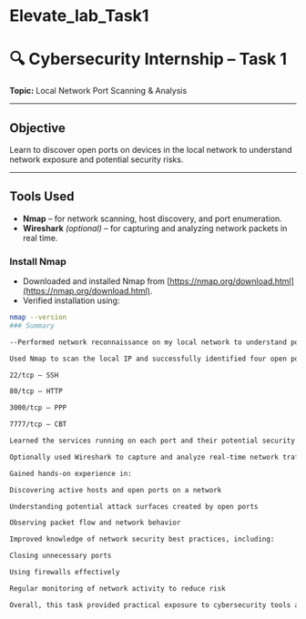 # Elevate_lab_Task1
# 🔍 Cybersecurity Internship – Task 1  
**Topic:** Local Network Port Scanning & Analysis  

---

##  Objective  
Learn to discover open ports on devices in the local network to understand network exposure and potential security risks.

---

## Tools Used  
- **Nmap** – for network scanning, host discovery, and port enumeration.  
- **Wireshark** *(optional)* – for capturing and analyzing network packets in real time.

###  Install Nmap  
- Downloaded and installed Nmap from [https://nmap.org/download.html](https://nmap.org/download.html).  
- Verified installation using:  
```bash
nmap --version
### Summary

--Performed network reconnaissance on my local network to understand potential exposure.

Used Nmap to scan the local IP and successfully identified four open ports:

22/tcp – SSH

80/tcp – HTTP

3000/tcp – PPP

7777/tcp – CBT

Learned the services running on each port and their potential security implications.

Optionally used Wireshark to capture and analyze real-time network traffic, observing how devices communicate on the network.

Gained hands-on experience in:

Discovering active hosts and open ports on a network

Understanding potential attack surfaces created by open ports

Observing packet flow and network behavior

Improved knowledge of network security best practices, including:

Closing unnecessary ports

Using firewalls effectively

Regular monitoring of network activity to reduce risk

Overall, this task provided practical exposure to cybersecurity tools and techniques, strengthening skills needed for network auditing and protection.
